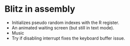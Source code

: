 # Blitz in assembly

- Initializes pseudo random indexes with the R register.
- An animated waiting screen (but still in text mode).
- Music
- Try if disabling interrupt fixes the keyboard buffer issue.
